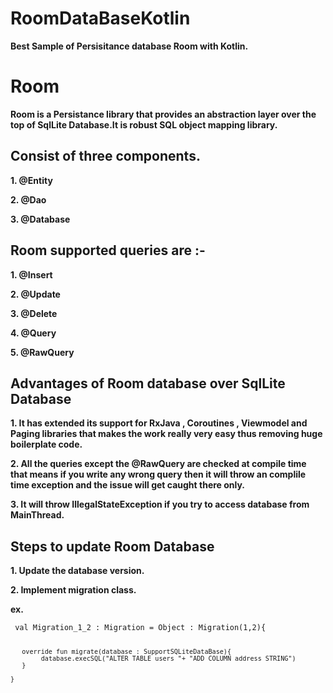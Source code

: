 # RoomDataBaseKotlin
<p><b>Best Sample of Persisitance database Room with Kotlin.</p></b>
<h1>Room</h1>
<p><b>Room is a Persistance library that provides an abstraction layer over the top of SqlLite Database.It is robust SQL object mapping library.</b></p>

<h2>Consist of three components.</h2>
<p><b>1. @Entity</b></p>
<p><b>2. @Dao</b></p>
<p><b>3. @Database</b></p>


<h2>Room supported queries are :-</h2>
<p><b>1. @Insert </b></p>
<p><b>2. @Update </b></p>
<p><b>3. @Delete </b></p>
<p><b>4. @Query </b></p>
<p><b>5. @RawQuery </b></p>



<h2>Advantages of Room database over SqlLite Database</h2>
<p><b>1. It has extended its support for RxJava , Coroutines , Viewmodel and Paging libraries that makes the work really very easy thus removing huge boilerplate code.</b></p>
<p><b>2. All the queries except the @RawQuery are checked at compile time that means if you write any wrong query then it will throw an complile time exception and the issue will get caught there only.</b></p>
<p><b>3. It will throw IllegalStateException if you try to access database from MainThread.</b></p>


<h2>Steps to update Room Database</h2>
<p><b>1. Update the database version.</b></p>
<p><b>2. Implement migration class.</b></p>
<p><b>ex.</p></b>
<code> val Migration_1_2 : Migration = Object : Migration(1,2){

       override fun migrate(database : SupportSQLiteDataBase){
            database.execSQL("ALTER TABLE users "+ "ADD COLUMN address STRING")
       }

    }
</code>


